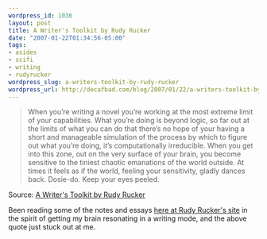 ```yaml
--- 
wordpress_id: 1036
layout: post
title: A Writer's Toolkit by Rudy Rucker
date: "2007-01-22T01:34:56-05:00"
tags: 
- asides
- scifi
- writing
- rudyrucker
wordpress_slug: a-writers-toolkit-by-rudy-rucker
wordpress_url: http://decafbad.com/blog/2007/01/22/a-writers-toolkit-by-rudy-rucker
---
```

<blockquote cite="http://www.rudyrucker.com/writing/">When you’re writing a novel you’re working at the most extreme limit of your 
capabilities.  What you’re doing is beyond logic, so far out at the limits of what you can do 
that there’s no hope of your having a short and manageable simulation of the process by 
which to figure out what you’re doing, it’s computationally irreducible.  When you get into 
this zone, out on the very surface of your brain, you become sensitive to the tiniest chaotic 
emanations of the world outside.  At times it feels as if the world, feeling your sensitivity, 
gladly dances back.  Dosie-do.  Keep your eyes peeled.</blockquote><div class="quotesource">Source: <a href="http://www.rudyrucker.com/writing/">A Writer's Toolkit by Rudy Rucker</a></div>

Been reading some of the notes and essays [here at Rudy Rucker's site](http://www.rudyrucker.com/writing/) in the spirit of getting my brain resonating in a writing mode, and the above quote just stuck out at me.
